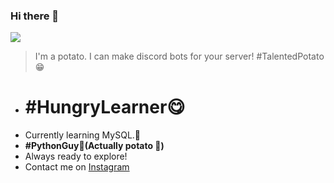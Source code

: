 ### Hi there 👋 
![](https://komarev.com/ghpvc/?usernamePrince2347X&color=brightgreen&style=plastic&label=Profile+Views)
> I'm a potato. I can make discord bots for your server! #TalentedPotato 😁
- # #HungryLearner😋
- Currently learning MySQL.🐬
- **#PythonGuy🐍(Actually potato :potato:)**
- Always ready to explore!
- Contact me on [Instagram](https://instagram.com/prince_2347x)
